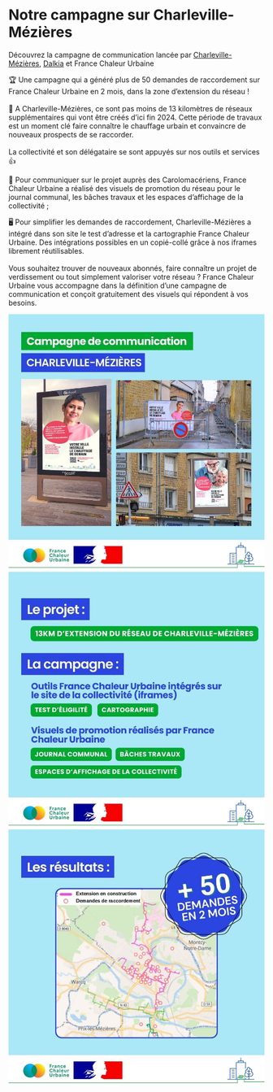 # Notre campagne sur Charleville-Mézières

Découvrez la campagne de communication lancée par [Charleville-Mézières](https://www.charleville-mezieres.fr/extension-du-chauffage-urbain), [Dalkia](https://www.dalkia.fr/) et France Chaleur Urbaine

🏆 Une campagne qui a généré plus de 50 demandes de raccordement sur France Chaleur Urbaine en 2 mois, dans la zone d’extension du réseau !\
\
🚧 A Charleville-Mézières, ce sont pas moins de 13 kilomètres de réseaux supplémentaires qui vont être créés d’ici fin 2024. Cette période de travaux est un moment clé faire connaître le chauffage urbain et convaincre de nouveaux prospects de se raccorder.\
\
La collectivité et son délégataire se sont appuyés sur nos outils et services :thumbsup:

📢 Pour communiquer sur le projet auprès des Carolomacériens, France Chaleur Urbaine a réalisé des visuels de promotion du réseau pour le journal communal, les bâches travaux et les espaces d’affichage de la collectivité ;

🖥️ Pour simplifier les demandes de raccordement, Charleville-Mézières a intégré dans son site le test d’adresse et la cartographie France Chaleur Urbaine. Des intégrations possibles en un copié-collé grâce à nos iframes librement réutilisables.\
\
Vous souhaitez trouver de nouveaux abonnés, faire connaître un projet de verdissement ou tout simplement valoriser votre réseau ? France Chaleur Urbaine vous accompagne dans la définition d’une campagne de communication et conçoit gratuitement des visuels qui répondent à vos besoins.

![](<.gitbook/assets/1 (2).jpg>)![](<.gitbook/assets/2 (2).jpg>)![](<.gitbook/assets/3 (1).jpg>)
